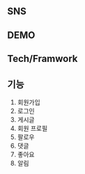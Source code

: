 ## SNS

## DEMO


## Tech/Framwork

## 기능
1. 회원가입
2. 로그인
3. 게시글
4. 회원 프로필
5. 팔로우
6. 댓글
7. 좋아요 
8. 알림
